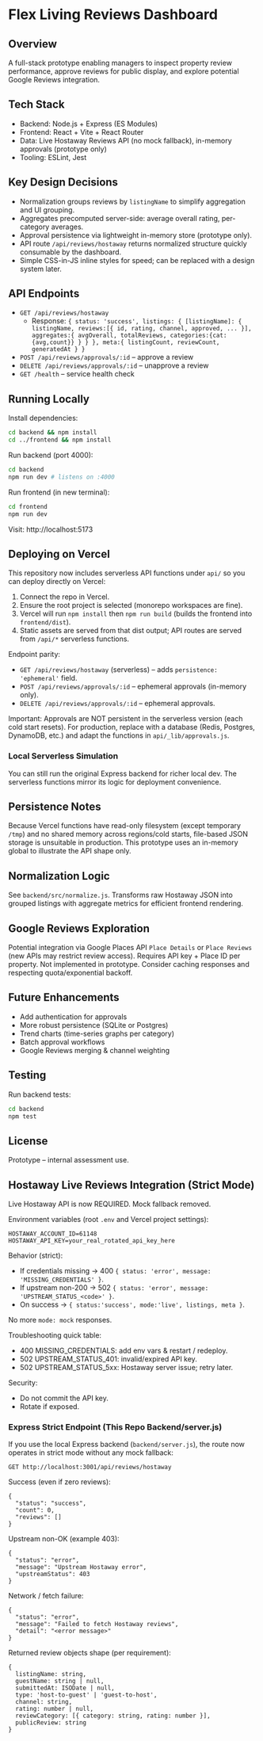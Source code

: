 # Flex Living Reviews Dashboard

## Overview
A full-stack prototype enabling managers to inspect property review performance, approve reviews for public display, and explore potential Google Reviews integration.

## Tech Stack
- Backend: Node.js + Express (ES Modules)
- Frontend: React + Vite + React Router
- Data: Live Hostaway Reviews API (no mock fallback), in-memory approvals (prototype only)
- Tooling: ESLint, Jest

## Key Design Decisions
- Normalization groups reviews by `listingName` to simplify aggregation and UI grouping.
- Aggregates precomputed server-side: average overall rating, per-category averages.
- Approval persistence via lightweight in-memory store (prototype only).
- API route `/api/reviews/hostaway` returns normalized structure quickly consumable by the dashboard.
- Simple CSS-in-JS inline styles for speed; can be replaced with a design system later.

## API Endpoints
- `GET /api/reviews/hostaway`
  - Response: `{ status: 'success', listings: { [listingName]: { listingName, reviews:[{ id, rating, channel, approved, ... }], aggregates:{ avgOverall, totalReviews, categories:{cat:{avg,count}} } } }, meta:{ listingCount, reviewCount, generatedAt } }`
- `POST /api/reviews/approvals/:id` – approve a review
- `DELETE /api/reviews/approvals/:id` – unapprove a review
- `GET /health` – service health check

## Running Locally
Install dependencies:
```bash
cd backend && npm install
cd ../frontend && npm install
```
Run backend (port 4000):
```bash
cd backend
npm run dev # listens on :4000
```
Run frontend (in new terminal):
```bash
cd frontend
npm run dev
```
Visit: http://localhost:5173

## Deploying on Vercel
This repository now includes serverless API functions under `api/` so you can deploy directly on Vercel:

1. Connect the repo in Vercel.
2. Ensure the root project is selected (monorepo workspaces are fine).
3. Vercel will run `npm install` then `npm run build` (builds the frontend into `frontend/dist`).
4. Static assets are served from that dist output; API routes are served from `/api/*` serverless functions.

Endpoint parity:
- `GET /api/reviews/hostaway` (serverless) – adds `persistence: 'ephemeral'` field.
- `POST /api/reviews/approvals/:id` – ephemeral approvals (in-memory only).
- `DELETE /api/reviews/approvals/:id` – ephemeral approvals.

Important: Approvals are NOT persistent in the serverless version (each cold start resets). For production, replace with a database (Redis, Postgres, DynamoDB, etc.) and adapt the functions in `api/_lib/approvals.js`.

### Local Serverless Simulation
You can still run the original Express backend for richer local dev. The serverless functions mirror its logic for deployment convenience.

## Persistence Notes
Because Vercel functions have read-only filesystem (except temporary `/tmp`) and no shared memory across regions/cold starts, file-based JSON storage is unsuitable in production. This prototype uses an in-memory global to illustrate the API shape only.


## Normalization Logic
See `backend/src/normalize.js`. Transforms raw Hostaway JSON into grouped listings with aggregate metrics for efficient frontend rendering.

## Google Reviews Exploration
Potential integration via Google Places API `Place Details` or `Place Reviews` (new APIs may restrict review access). Requires API key + Place ID per property. Not implemented in prototype. Consider caching responses and respecting quota/exponential backoff.

## Future Enhancements
- Add authentication for approvals
- More robust persistence (SQLite or Postgres)
- Trend charts (time-series graphs per category)
- Batch approval workflows
- Google Reviews merging & channel weighting

## Testing
Run backend tests:
```bash
cd backend
npm test
```

## License
Prototype – internal assessment use.

## Hostaway Live Reviews Integration (Strict Mode)

Live Hostaway API is now REQUIRED. Mock fallback removed.

Environment variables (root `.env` and Vercel project settings):
```
HOSTAWAY_ACCOUNT_ID=61148
HOSTAWAY_API_KEY=your_real_rotated_api_key_here
```

Behavior (strict):
- If credentials missing -> 400 `{ status: 'error', message: 'MISSING_CREDENTIALS' }`.
- If upstream non-200 -> 502 `{ status: 'error', message: 'UPSTREAM_STATUS_<code>' }`.
- On success -> `{ status:'success', mode:'live', listings, meta }`.

No more `mode: mock` responses.

Troubleshooting quick table:
- 400 MISSING_CREDENTIALS: add env vars & restart / redeploy.
- 502 UPSTREAM_STATUS_401: invalid/expired API key.
- 502 UPSTREAM_STATUS_5xx: Hostaway server issue; retry later.

Security:
- Do not commit the API key.
- Rotate if exposed.

### Express Strict Endpoint (This Repo Backend/server.js)

If you use the local Express backend (`backend/server.js`), the route now operates in strict mode without any mock fallback:

`GET http://localhost:3001/api/reviews/hostaway`

Success (even if zero reviews):
```
{
  "status": "success",
  "count": 0,
  "reviews": []
}
```

Upstream non-OK (example 403):
```
{
  "status": "error",
  "message": "Upstream Hostaway error",
  "upstreamStatus": 403
}
```

Network / fetch failure:
```
{
  "status": "error",
  "message": "Failed to fetch Hostaway reviews",
  "detail": "<error message>"
}
```

Returned review objects shape (per requirement):
```
{
  listingName: string,
  guestName: string | null,
  submittedAt: ISODate | null,
  type: 'host-to-guest' | 'guest-to-host',
  channel: string,
  rating: number | null,
  reviewCategory: [{ category: string, rating: number }],
  publicReview: string
}
```
